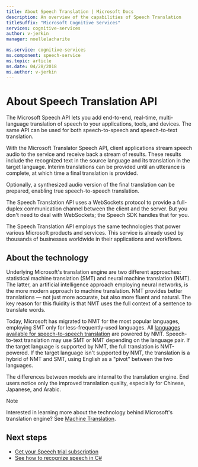 ```yaml
---
title: About Speech Translation | Microsoft Docs
description: An overview of the capabilities of Speech Translation
titleSuffix: "Microsoft Cognitive Services"
services: cognitive-services
author: v-jerkin
manager: noellelacharite

ms.service: cognitive-services
ms.component: speech-service
ms.topic: article
ms.date: 04/28/2018
ms.author: v-jerkin
---
```


# About Speech Translation API

The Microsoft Speech API lets you add end-to-end, real-time, multi-language translation  of speech to your applications, tools, and devices. The same API can be used for both speech-to-speech and speech-to-text translation.

With the Microsoft Translator Speech API, client applications stream speech audio to the service and receive back a stream of results. These results include the recognized text in the source language and its translation in the target language. Interim translations can be provided until an utterance is complete, at which time a final translation is provided.

Optionally, a synthesized audio version of the final translation can be prepared, enabling true speech-to-speech translation.

The Speech Translation API uses a WebSockets protocol to provide a full-duplex communication channel between the client and the server. But you don't need to deal with WebSockets; the Speech SDK handles that for you.

The Speech Translation API employs the same technologies that power various Microsoft products and services. This service is already used by thousands of businesses worldwide in their applications and workflows.

## About the technology

Underlying Microsoft's translation engine are two different approaches: statistical machine translation (SMT) and neural machine translation (NMT). The latter, an artificial intelligence approach employing neural networks, is the more modern approach to machine translation. NMT provides better translations — not just more accurate, but also more fluent and natural. The key reason for this fluidity is that NMT uses the full context of a sentence to translate words.

Today, Microsoft has migrated to NMT for the most popular languages, employing SMT only for less-frequently-used languages. All [languages available for speech-to-speech translation](supported-languages.md#speech-translation) are powered by NMT. Speech-to-text translation may use SMT or NMT depending on the language pair. If the target language is supported by NMT, the full translation is NMT-powered. If the target language isn't supported by NMT, the translation is a hybrid of NMT and SMT, using English as a "pivot" between the two languages.

The differences between models are internal to the translation engine. End users notice only the improved translation quality, especially for Chinese, Japanese, and Arabic.

> [!NOTE]
> Interested in learning more about the technology behind Microsoft's translation engine? See [Machine Translation](https://www.microsoft.com/en-us/translator/mt.aspx).

## Next steps

* [Get your Speech trial subscription](https://azure.microsoft.com/try/cognitive-services/)
* [See how to recognize speech in C#](quickstart-csharp-windows.md)
